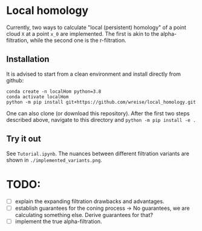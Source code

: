 # Local homology

Currently, two ways to calculate "local (persistent) homology" of a point cloud `X` at a point `x_0` are implemented.
The first is akin to the alpha-filtration, while the second one is the r-filtration.

## Installation
It is advised to start from a clean environment and install directly from github:
```
conda create -n localHom python=3.8
conda activate localHom
python -m pip install git+https://github.com/wreise/local_homology.git
```
One can also clone (or download this repository).
After the first two steps described above, navigate to this directory and
`python -m pip install -e .`

## Try it out
See `Tutorial.ipynb`.
The nuances between different filtration variants are shown in `./implemented_variants.png`.

# TODO:
- [ ] explain the expanding filtration drawbacks and advantages.
- [ ] establish guarantees for the coning process -> No guarantees, we are calculating something else. Derive guarantees for that?
- [ ] implement the true alpha-filtration.